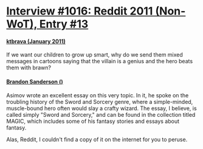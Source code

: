 # [Interview #1016: Reddit 2011 (Non-WoT), Entry #13](https://www.theoryland.com/intvmain.php?i=1016#13)

#### [ktbrava (January 2011)](http://www.reddit.com/r/AskReddit/comments/f324r/if_we_want_our_children_to_grow_up_smart_why_do/?sort=old)

If we want our children to grow up smart, why do we send them mixed messages in cartoons saying that the villain is a genius and the hero beats them with brawn?

#### [Brandon Sanderson ()](http://www.reddit.com/r/AskReddit/comments/f324r/if_we_want_our_children_to_grow_up_smart_why_do/c1cxwrf)

Asimov wrote an excellent essay on this very topic. In it, he spoke on the troubling history of the Sword and Sorcery genre, where a simple-minded, muscle-bound hero often would slay a crafty wizard. The essay, I believe, is called simply "Sword and Sorcery," and can be found in the collection titled MAGIC, which includes some of his fantasy stories and essays about fantasy.

Alas, Reddit, I couldn't find a copy of it on the internet for you to peruse.

